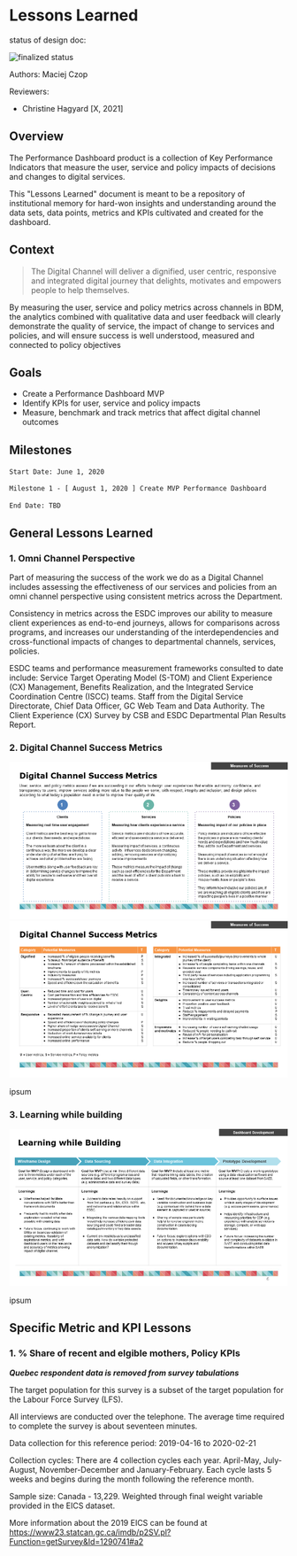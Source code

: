 # Lessons Learned

status of design doc:

<!-- ![draft status](https://img.shields.io/badge/Status-Draft-red) -->
<!-- ![review status](https://img.shields.io/badge/Status-Being%20Reviewed-yellow) -->
![finalized status](https://img.shields.io/badge/Status-Finalized-green)
<!-- ![archived](https://img.shields.io/badge/Status-Archived-lightgrey) -->

Authors: Maciej Czop

Reviewers: 

- Christine Hagyard [X, 2021]

## Overview  

The Performance Dashboard product is a collection of Key Performance Indicators that measure the user, service and policy impacts of decisions and changes to digital services.

This "Lessons Learned" document is meant to be a repository of institutional memory for hard-won insights and understanding around the data sets, data points, metrics and KPIs cultivated and created for the dashboard.

## Context

> The Digital Channel will deliver a dignified, user centric, responsive and integrated digital journey that delights, motivates and empowers people to help themselves.

By measuring the user, service and policy metrics across channels in BDM, the analytics combined with qualitative data and user feedback will clearly demonstrate the quality of service, the impact of change to services and policies, and will ensure success is well understood, measured and connected to policy objectives 

## Goals

- Create a Performance Dashboard MVP
- Identify KPIs for user, service and policy impacts
- Measure, benchmark and track metrics that affect digital channel outcomes

## Milestones 


`Start Date: June 1, 2020`

```
Milestone 1 - [ August 1, 2020 ] Create MVP Performance Dashboard
```

`End Date: TBD`


## General Lessons Learned

### 1. Omni Channel Perspective

Part of measuring the success of the work we do as a Digital Channel includes assessing the effectiveness of our services and policies from an omni channel perspective using consistent metrics across the Department.

Consistency in metrics across the ESDC improves our ability to measure client experiences as end-to-end journeys, allows for comparisons across programs, and increases our understanding of the interdependencies and cross-functional impacts of changes to departmental channels, services, policies. 

ESDC teams and performance measurement frameworks consulted to date include: Service Target Operating Model (S-TOM) and Client Experience (CX) Management, Benefits Realization, and the Integrated Service Coordination Centre (ISCC) teams. Staff from the Digital Service Directorate, Chief Data Officer, GC Web Team and Data Authority. The Client Experience (CX) Survey by CSB and ESDC Departmental Plan Results Report.

### 2. Digital Channel Success Metrics

![Digital Channel Slide 1](./Slide4.PNG)
![Digital Channel Slide 2](./Slide5.PNG)

ipsum

### 3. Learning while building

![Learning While Building Slide 1](./Slide6.PNG)

ipsum

## Specific Metric and KPI Lessons

### 1. % Share of recent and elgible mothers, Policy KPIs

***Quebec respondent data is removed from survey tabulations***

The target population for this survey is a subset of the target population for the Labour Force Survey (LFS). 

All interviews are conducted over the telephone. The average time required to complete the survey is about seventeen minutes. 

Data collection for this reference period: 2019-04-16 to 2020-02-21

Collection cycles: There are 4 collection cycles each year. April-May, July-August, November-December and January-February. Each cycle lasts 5 weeks and begins during the month following the reference month.

Sample size: Canada - 13,229. Weighted through final weight variable provided in the EICS dataset.

More information about the 2019 EICS can be found at https://www23.statcan.gc.ca/imdb/p2SV.pl?Function=getSurvey&Id=1290741#a2


